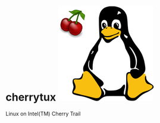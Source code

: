 # cherrytux ![alt text](icons/cherrytux-256x256.png "cherrytux-256x256.png")
Linux on Intel(TM) Cherry Trail
